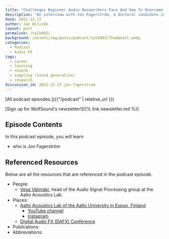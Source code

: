 ```yaml
---
title: "Challenges Beginner Audio Researchers Face And How To Overcome Them With Jon Fagerström | WolfTalk #003"
description: "An interview with Jon Fagerström, a doctoral candidate in the Aalto Acoustics Lab researching algorithimic variation in sampling synthesis."
date: 2021-12-17
author: Jan Wilczek
layout: post
permalink: /talk003/
background: /assets/img/posts/podcast/talk003/Thumbnail.webp
categories:
  - Podcast
  - Audio FX
tags:
  - career
  - learning
  - reverb
  - sampling (sound generation)
  - research
discussion_id: 2021-12-17-jon-fagerstrom
---
```

<!-- Extract -->
<!-- YouTube video -->
<!-- "Listen on" links -->



[All podcast episodes.]({{"/podcast" | relative_url }})

[Sign up for WolfSound's newsletter!]({% link newsletter.md %})

<!-- Intro -->

## Episode Contents

In this podcast episode, you will learn
* who is Jon Fagerström


## Referenced Resources

Below are all the resources that are referenced in the podcast episode.

* People:
  * [Vesa Välimäki](http://users.spa.aalto.fi/vpv/), head of the Audio Signal Processing group at the Aalto Acoustics Lab.
* Places:
  * [Aalto Acoustics Lab of the Aalto University in Espoo, Finland](https://www.aalto.fi/en/aalto-acoustics-lab)
    * [YouTube channel](https://www.youtube.com/channel/UCpo9G3kZ0qVXGPBIYdlJT9Q)
    * [Instagram](https://www.instagram.com/aaltoacousticslab/)
  * [Digital Audio FX (DAFX) Conference](https://www.dafx.de/)
* Publications:
* Abbreviations:

<!-- TODO: ## Transcript -->

<!-- Thank you for listening & CTA to give a review on Apple Podcast -->
